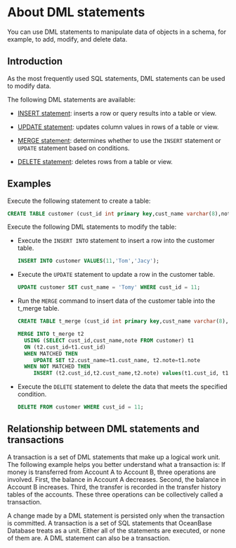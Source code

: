 # About DML statements

You can use DML statements to manipulate data of objects in a schema, for example, to add, modify, and delete data.

## Introduction

As the most frequently used SQL statements, DML statements can be used to modify data.

The following DML statements are available:

* [INSERT statement](../0100.DML-statements/0200.About-INSERT-statements.md): inserts a row or query results into a table or view.

* [UPDATE statement](../0100.DML-statements/0300.About-UPDATE-statements.md): updates column values in rows of a table or view.

* [MERGE statement](../0100.DML-statements/0400.About-MERGE-statements.md): determines whether to use the `INSERT` statement or `UPDATE` statement based on conditions.

* [DELETE statement](../0100.DML-statements/0500.About-DELETE-statements.md): deletes rows from a table or view.

## Examples

Execute the following statement to create a table:

```sql
CREATE TABLE customer (cust_id int primary key,cust_name varchar(8),note varchar(512));
```

Execute the following DML statements to modify the table:

* Execute the `INSERT INTO` statement to insert a row into the customer table.

   ```sql
   INSERT INTO customer VALUES(11,'Tom','Jacy');
   ```

* Execute the `UPDATE` statement to update a row in the customer table.

   ```sql
   UPDATE customer SET cust_name = 'Tomy' WHERE cust_id = 11;
   ```

* Run the `MERGE` command to insert data of the customer table into the t_merge table.

   ```sql
   CREATE TABLE t_merge (cust_id int primary key,cust_name varchar(8),note varchar(512));

   MERGE INTO t_merge t2
     USING (SELECT cust_id,cust_name,note FROM customer) t1
     ON (t2.cust_id=t1.cust_id)
     WHEN MATCHED THEN
        UPDATE SET t2.cust_name=t1.cust_name, t2.note=t1.note
     WHEN NOT MATCHED THEN
        INSERT (t2.cust_id,t2.cust_name,t2.note) values(t1.cust_id, t1.cust_name, t1.note);
   ```

* Execute the `DELETE` statement to delete the data that meets the specified condition.

   ```sql
   DELETE FROM customer WHERE cust_id = 11;
   ```

## Relationship between DML statements and transactions

A transaction is a set of DML statements that make up a logical work unit. The following example helps you better understand what a transaction is: If money is transferred from Account A to Account B, three operations are involved. First, the balance in Account A decreases. Second, the balance in Account B increases. Third, the transfer is recorded in the transfer history tables of the accounts. These three operations can be collectively called a transaction.

A change made by a DML statement is persisted only when the transaction is committed. A transaction is a set of SQL statements that OceanBase Database treats as a unit. Either all of the statements are executed, or none of them are. A DML statement can also be a transaction.
